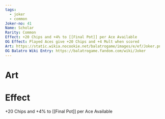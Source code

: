 ```yaml
---
tags:
  - joker
  - common
Joker-no: 41
Name: Scholar
Rarity: Common
Effect: +20 Chips and +4% to [[Final Pot]] per Ace Available
OG Effect: Played Aces give +20 Chips and +4 Mult when scored
Art: https://static.wikia.nocookie.net/balatrogame/images/e/ef/Joker.png/revision/latest?cb=20230925003651
OG Balatro Wiki Entry: https://balatrogame.fandom.com/wiki/Joker
---
```

# Art
# Effect
+20 Chips and +4% to [[Final Pot]] per Ace Available